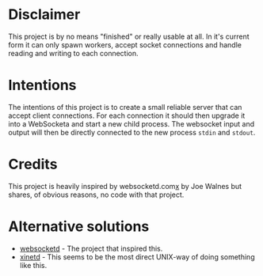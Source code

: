 # Disclaimer

This project is by no means "finished" or really usable at all. In it's current
form it can only spawn workers, accept socket connections and handle reading and
writing to each connection.

# Intentions

The intentions of this project is to create a small reliable server that can
accept client connections. For each connection it should then upgrade it into a
WebSocketa and start a new child process. The websocket input and output will
then be directly connected to the new process `stdin` and `stdout`.

# Credits

This project is heavily inspired by
websocketd.com[x](https://github.com/joewalnes/websocketd) by Joe Walnes but
shares, of obvious reasons, no code with that project.

# Alternative solutions

+ [websocketd](http://websocketd.com/) - The project that inspired this.
+ [xinetd](http://linux.die.net/man/8/xinetd) - This seems to be the most direct
  UNIX-way of doing something like this.
